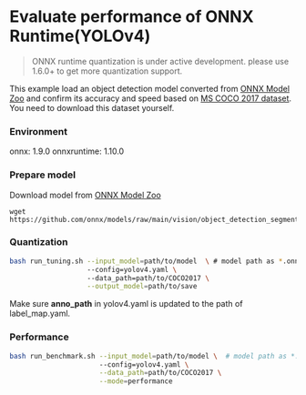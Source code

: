 # Evaluate performance of ONNX Runtime(YOLOv4) 
>ONNX runtime quantization is under active development. please use 1.6.0+ to get more quantization support. 

This example load an object detection model converted from [ONNX Model Zoo](https://github.com/onnx/models) and confirm its accuracy and speed based on [MS COCO 2017 dataset](https://cocodataset.org/#download). You need to download this dataset yourself.

### Environment
onnx: 1.9.0
onnxruntime: 1.10.0

### Prepare model
Download model from [ONNX Model Zoo](https://github.com/onnx/models)

```shell
wget https://github.com/onnx/models/raw/main/vision/object_detection_segmentation/yolov4/model/yolov4.onnx
```

### Quantization

```bash
bash run_tuning.sh --input_model=path/to/model  \ # model path as *.onnx
                   --config=yolov4.yaml \ 
                   --data_path=path/to/COCO2017 \
                   --output_model=path/to/save
```
Make sure **anno_path** in yolov4.yaml is updated to the path of label_map.yaml.

### Performance

```bash
bash run_benchmark.sh --input_model=path/to/model \  # model path as *.onnx
                      --config=yolov4.yaml \
                      --data_path=path/to/COCO2017 \
                      --mode=performance
```

